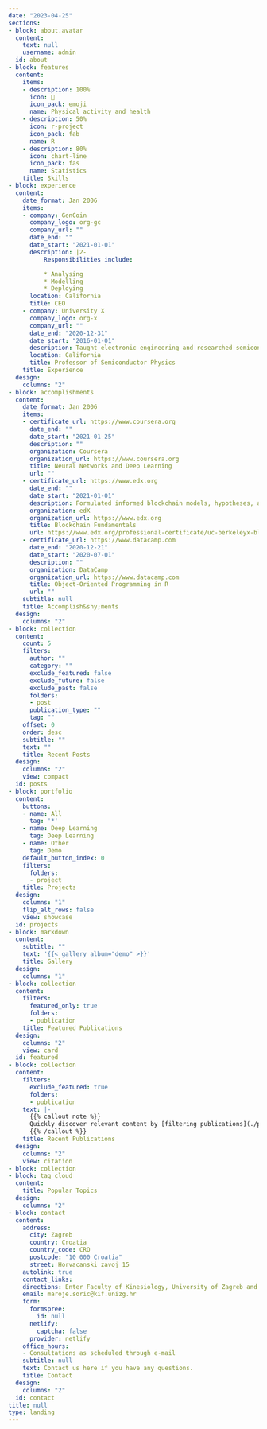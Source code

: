 ```yaml
---
date: "2023-04-25"
sections:
- block: about.avatar
  content:
    text: null
    username: admin
  id: about
- block: features
  content:
    items:
    - description: 100%
      icon: 🏃
      icon_pack: emoji
      name: Physical activity and health
    - description: 50%
      icon: r-project
      icon_pack: fab
      name: R
    - description: 80%
      icon: chart-line
      icon_pack: fas
      name: Statistics
    title: Skills
- block: experience
  content:
    date_format: Jan 2006
    items:
    - company: GenCoin
      company_logo: org-gc
      company_url: ""
      date_end: ""
      date_start: "2021-01-01"
      description: |2-
          Responsibilities include:

          * Analysing
          * Modelling
          * Deploying
      location: California
      title: CEO
    - company: University X
      company_logo: org-x
      company_url: ""
      date_end: "2020-12-31"
      date_start: "2016-01-01"
      description: Taught electronic engineering and researched semiconductor physics.
      location: California
      title: Professor of Semiconductor Physics
    title: Experience
  design:
    columns: "2"
- block: accomplishments
  content:
    date_format: Jan 2006
    items:
    - certificate_url: https://www.coursera.org
      date_end: ""
      date_start: "2021-01-25"
      description: ""
      organization: Coursera
      organization_url: https://www.coursera.org
      title: Neural Networks and Deep Learning
      url: ""
    - certificate_url: https://www.edx.org
      date_end: ""
      date_start: "2021-01-01"
      description: Formulated informed blockchain models, hypotheses, and use cases.
      organization: edX
      organization_url: https://www.edx.org
      title: Blockchain Fundamentals
      url: https://www.edx.org/professional-certificate/uc-berkeleyx-blockchain-fundamentals
    - certificate_url: https://www.datacamp.com
      date_end: "2020-12-21"
      date_start: "2020-07-01"
      description: ""
      organization: DataCamp
      organization_url: https://www.datacamp.com
      title: Object-Oriented Programming in R
      url: ""
    subtitle: null
    title: Accomplish&shy;ments
  design:
    columns: "2"
- block: collection
  content:
    count: 5
    filters:
      author: ""
      category: ""
      exclude_featured: false
      exclude_future: false
      exclude_past: false
      folders:
      - post
      publication_type: ""
      tag: ""
    offset: 0
    order: desc
    subtitle: ""
    text: ""
    title: Recent Posts
  design:
    columns: "2"
    view: compact
  id: posts
- block: portfolio
  content:
    buttons:
    - name: All
      tag: '*'
    - name: Deep Learning
      tag: Deep Learning
    - name: Other
      tag: Demo
    default_button_index: 0
    filters:
      folders:
      - project
    title: Projects
  design:
    columns: "1"
    flip_alt_rows: false
    view: showcase
  id: projects
- block: markdown
  content:
    subtitle: ""
    text: '{{< gallery album="demo" >}}'
    title: Gallery
  design:
    columns: "1"
- block: collection
  content:
    filters:
      featured_only: true
      folders:
      - publication
    title: Featured Publications
  design:
    columns: "2"
    view: card
  id: featured
- block: collection
  content:
    filters:
      exclude_featured: true
      folders:
      - publication
    text: |-
      {{% callout note %}}
      Quickly discover relevant content by [filtering publications](./publication/).
      {{% /callout %}}
    title: Recent Publications
  design:
    columns: "2"
    view: citation
- block: collection
- block: tag_cloud
  content:
    title: Popular Topics
  design:
    columns: "2"
- block: contact
  content:
    address:
      city: Zagreb
      country: Croatia
      country_code: CRO
      postcode: "10 000 Croatia"
      street: Horvacanski zavoj 15
    autolink: true
    contact_links:
    directions: Enter Faculty of Kinesiology, University of Zagreb and take the stairs, turn right, pass towards the boat and make your way towards the Diagnostics laboratory, before reaching the stairs look to the right and there you will see the  PAMS lab (Office 28).
    email: maroje.soric@kif.unizg.hr
    form:
      formspree:
        id: null
      netlify:
        captcha: false
      provider: netlify
    office_hours:
    - Consultations as scheduled through e-mail
    subtitle: null
    text: Contact us here if you have any questions.
    title: Contact
  design:
    columns: "2"
  id: contact
title: null
type: landing
---
```

